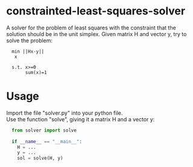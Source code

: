 # constrainted-least-squares-solver
A solver for the problem of least squares with the constraint that the solution should be in the unit simplex.
Given matrix H and vector y, try to solve the problem:

```
  min ||Hx-y|| 
   x
    
  s.t. x>=0 
       sum(x)=1
```

# Usage
Import the file "solver.py" into your python file.<br>
Use the function "solve", giving it a matrix H and a vector y:
```python
  from solver import solve
  
  if __name__ == "__main__":
    H = ... 
    y = ...
    sol = solve(H, y)
```
